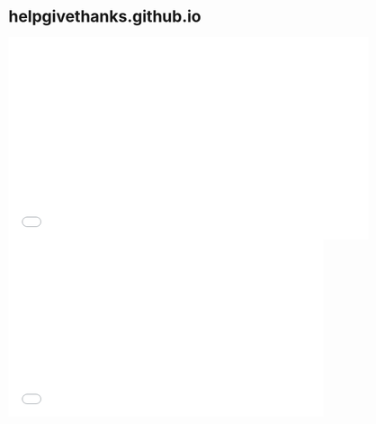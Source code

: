 # helpgivethanks.github.io


<iframe width="640" height="360" src="//www.youtube.com/embed/z8y4uolMY9U" frameborder="0" allowfullscreen>
  </iframe>


<iframe width="560" height="315" src="//www.youtube.com/embed/z8y4uolMY9U" frameborder="0" allowfullscreen>
  </iframe>

